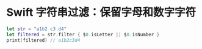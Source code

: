 # Swift 字符串过滤：保留字母和数字字符

```swift
let str = "a1b2 c3 d4"
let filtered = str.filter { $0.isLetter || $0.isNumber }
print(filtered) // a1b2c3d4
```
